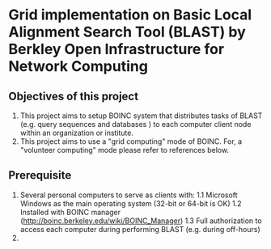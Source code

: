 # Grid implementation on Basic Local Alignment Search Tool (BLAST) by Berkley Open Infrastructure for Network Computing

## Objectives of this project
1. This project aims to setup BOINC system that distributes tasks of BLAST (e.g. query sequences and databases ) to each computer client node within an organization or institute. 
2. This project aims to use a "grid computing" mode of BOINC. For, a "volunteer computing" mode please refer to references below.

## Prerequisite
1. Several personal computers to serve as clients with:
  1.1 Microsoft Windows as the main operating system (32-bit or 64-bit is OK)
  1.2 Installed with BOINC manager (http://boinc.berkeley.edu/wiki/BOINC_Manager)
  1.3 Full authorization to access each computer during performing BLAST (e.g. during off-hours)
2. 
